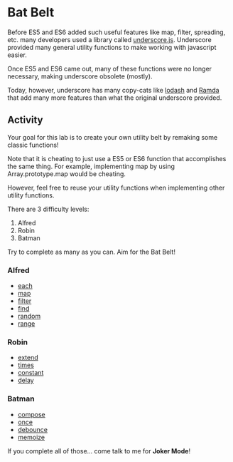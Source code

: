 # Bat Belt

Before ES5 and ES6 added such useful features like map, filter, spreading, etc. many developers used a library called [underscore.js](https://underscorejs.org/). Underscore provided many general utility functions to make working with javascript easier.

Once ES5 and ES6 came out, many of these functions were no longer necessary, making underscore obsolete (mostly).

Today, however, underscore has many copy-cats like [lodash](https://lodash.com/) and [Ramda](https://ramdajs.com/) that add many more features than what the original underscore provided.

## Activity

Your goal for this lab is to create your own utility belt by remaking some classic functions!

Note that it is cheating to just use a ES5 or ES6 function that accomplishes the same thing. For example, implementing map by using Array.prototype.map would be cheating.

However, feel free to reuse your utility functions when implementing other utility functions.

There are 3 difficulty levels:

1. Alfred
2. Robin
3. Batman

Try to complete as many as you can. Aim for the Bat Belt!

### Alfred

* [each](https://underscorejs.org/#each)
* [map](https://underscorejs.org/#map)
* [filter](https://underscorejs.org/#filter)
* [find](https://underscorejs.org/#find)
* [random](https://underscorejs.org/#random)
* [range](https://underscorejs.org/#range)

### Robin

* [extend](https://underscorejs.org/#extend)
* [times](https://underscorejs.org/#times)
* [constant](https://underscorejs.org/#constant)
* [delay](https://underscorejs.org/#delay)

### Batman

* [compose](https://underscorejs.org/#compose)
* [once](https://underscorejs.org/#once)
* [debounce](https://underscorejs.org/#debounce)
* [memoize](https://underscorejs.org/#memoize)


If you complete all of those... come talk to me for **Joker Mode**!
